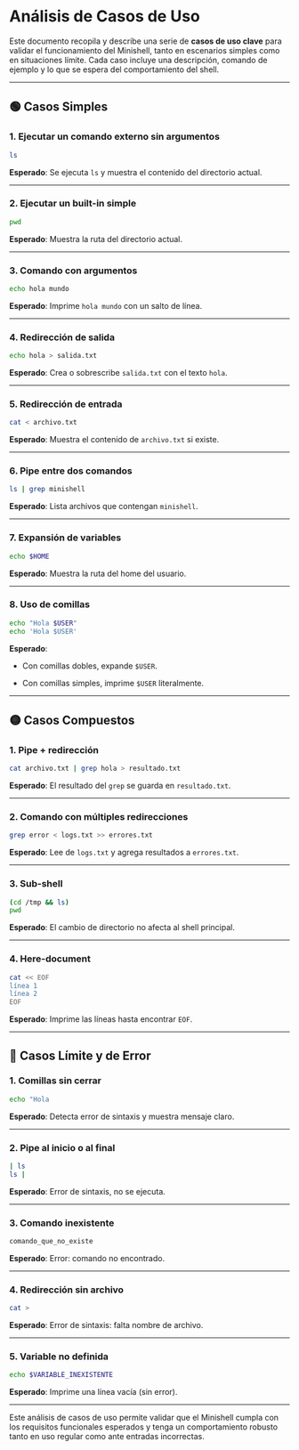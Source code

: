 # Análisis de Casos de Uso

Este documento recopila y describe una serie de **casos de uso clave** para validar el funcionamiento del Minishell, tanto en escenarios simples como en situaciones límite. Cada caso incluye una descripción, comando de ejemplo y lo que se espera del comportamiento del shell.

---

## 🟢 Casos Simples

### 1. Ejecutar un comando externo sin argumentos

```bash
ls
```

**Esperado**: Se ejecuta `ls` y muestra el contenido del directorio actual.

---

### 2. Ejecutar un built-in simple

```bash
pwd
```

**Esperado**: Muestra la ruta del directorio actual.

---

### 3. Comando con argumentos

```bash
echo hola mundo
```

**Esperado**: Imprime `hola mundo` con un salto de línea.

---

### 4. Redirección de salida

```bash
echo hola > salida.txt
```

**Esperado**: Crea o sobrescribe `salida.txt` con el texto `hola`.

---

### 5. Redirección de entrada

```bash
cat < archivo.txt
```

**Esperado**: Muestra el contenido de `archivo.txt` si existe.

---

### 6. Pipe entre dos comandos

```bash
ls | grep minishell
```

**Esperado**: Lista archivos que contengan `minishell`.

---

### 7. Expansión de variables

```bash
echo $HOME
```

**Esperado**: Muestra la ruta del home del usuario.

---

### 8. Uso de comillas

```bash
echo "Hola $USER"
echo 'Hola $USER'
```

**Esperado**:

- Con comillas dobles, expande `$USER`.
    
- Con comillas simples, imprime `$USER` literalmente.
    

---

## 🟡 Casos Compuestos

### 1. Pipe + redirección

```bash
cat archivo.txt | grep hola > resultado.txt
```

**Esperado**: El resultado del `grep` se guarda en `resultado.txt`.

---

### 2. Comando con múltiples redirecciones

```bash
grep error < logs.txt >> errores.txt
```

**Esperado**: Lee de `logs.txt` y agrega resultados a `errores.txt`.

---

### 3. Sub-shell

```bash
(cd /tmp && ls)
pwd
```

**Esperado**: El cambio de directorio no afecta al shell principal.

---

### 4. Here-document

```bash
cat << EOF
línea 1
línea 2
EOF
```

**Esperado**: Imprime las líneas hasta encontrar `EOF`.

---

## 🔴 Casos Límite y de Error

### 1. Comillas sin cerrar

```bash
echo "Hola
```

**Esperado**: Detecta error de sintaxis y muestra mensaje claro.

---

### 2. Pipe al inicio o al final

```bash
| ls
ls |
```

**Esperado**: Error de sintaxis, no se ejecuta.

---

### 3. Comando inexistente

```bash
comando_que_no_existe
```

**Esperado**: Error: comando no encontrado.

---

### 4. Redirección sin archivo

```bash
cat >
```

**Esperado**: Error de sintaxis: falta nombre de archivo.

---

### 5. Variable no definida

```bash
echo $VARIABLE_INEXISTENTE
```

**Esperado**: Imprime una línea vacía (sin error).

---

Este análisis de casos de uso permite validar que el Minishell cumpla con los requisitos funcionales esperados y tenga un comportamiento robusto tanto en uso regular como ante entradas incorrectas.
